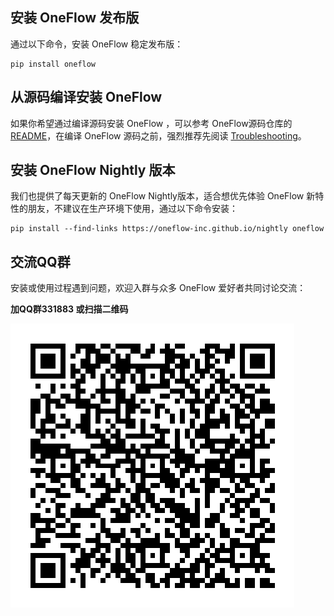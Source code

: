 ## 安装 OneFlow 发布版

通过以下命令，安装 OneFlow 稳定发布版：

```shell
pip install oneflow
```

## 从源码编译安装 OneFlow

如果你希望通过编译源码安装 OneFlow ，可以参考 OneFlow源码仓库的[README](https://github.com/Oneflow-Inc/oneflow/blob/develop/README.md)，在编译 OneFlow 源码之前，强烈推荐先阅读 [Troubleshooting](https://github.com/Oneflow-Inc/oneflow/blob/develop/docs/source/troubleshooting.md)。

## 安装 OneFlow Nightly 版本

我们也提供了每天更新的 OneFlow Nightly版本，适合想优先体验 OneFlow 新特性的朋友，不建议在生产环境下使用，通过以下命令安装：

```shell
pip install --find-links https://oneflow-inc.github.io/nightly oneflow
```

## 交流QQ群
安装或使用过程遇到问题，欢迎入群与众多 OneFlow 爱好者共同讨论交流：

**加QQ群331883 或扫描二维码**

![qq group](../contribute/imgs/qq_group.png)
